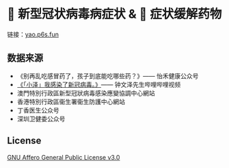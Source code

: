 # 🦠 新型冠状病毒病症状 & 💊 症状缓解药物

链接：[yao.p6s.fun](https://yao.p6s.fun)

## 数据来源

* 《别再乱吃感冒药了，孩子到底能吃哪些药？》—— 怡禾健康公众号
* [《「小泽」我感染了新冠病毒。》](https://www.bilibili.com/video/BV1ZG4y1G7sF)—— 钟文泽先生哔哩哔哩视频
* 澳門特別行政區新型冠狀病毒感染應變協調中心網站
* 香港特別行政區衞生署衞生防護中心網站
* 丁香医生公众号
* 深圳卫健委公众号

## License

[GNU Affero General Public License v3.0](https://choosealicense.com/licenses/agpl-3.0)
